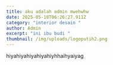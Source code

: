 ```yaml
---
title: aku adalah admin mwehwhw
date: 2025-05-18T06:26:27.911Z
category: "interior desain "
author: Admin
excerpt: "ini ibu budi "
thumbnail: /img/uploads/logoputih2.png
---
```

h﻿iyahiyahiyahiyahiyhhaihyaiyag